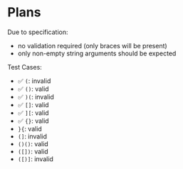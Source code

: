 # Plans

Due to specification:
- no validation required (only braces will be present)
- only non-empty string arguments should be expected

Test Cases:
- ✅ `(`: invalid
- ✅ `()`: valid
- ✅ `)(`: invalid
- ✅ `[]`: valid
- ✅ `][`: valid
- ✅ `{}`: valid
- `}{`: valid
- `(]`: invalid
- `()()`: valid
- `([])`: valid
- `([)]`: invalid
